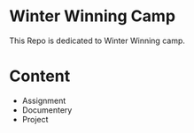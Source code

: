 # Winter Winning Camp
This Repo is dedicated to Winter Winning camp.

# Content
- Assignment
- Documentery
- Project
